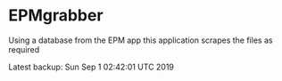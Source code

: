 # EPMgrabber
Using a database from the EPM app this application scrapes the files as required


Latest backup: Sun Sep 1 02:42:01 UTC 2019
